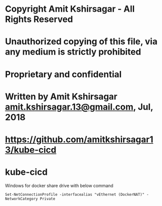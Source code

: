 # Copyright Amit Kshirsagar - All Rights Reserved
# Unauthorized copying of this file, via any medium is strictly prohibited
# Proprietary and confidential
# Written by Amit Kshirsagar <amit.kshirsagar.13@gmail.com>, Jul, 2018
# https://github.com/amitkshirsagar13/kube-cicd

# kube-cicd

Windows for docker share drive with below command
```
Set-NetConnectionProfile -interfacealias "vEthernet (DockerNAT)" -NetworkCategory Private
```